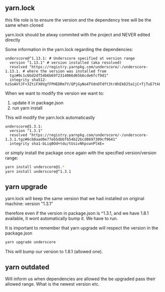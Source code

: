 ## yarn.lock

this file role is to ensure the version and the dependency tree will be the same when cloned

yarn.lock should be alway commited with the project and NEVER edited directly

Some information in the yarn.lock regarding the dependencies:

```yarn
underscore@^1.13.1: # Underscore specified at version range
  version "1.13.1" # version installed (aka resolved)
  resolved "https://registry.yarnpkg.com/underscore/-/underscore-1.13.1. # where the version was installed from
  tgz#0c1c6bd2df54b6b69f2314066d65b6cde6fcf9d1"
  integrity sha512-hzSoAVtJF+3ZtiFX0VgfFPHEDRm7Y/QPjGyNo4TVdnDTdft3tr8hEkD25a1jC+TjTuE7tkHGKkhwCgs9dgBB2g==
```

When we want to modify the version we want to:

1. update it in package.json
2. run yarn install

This will modify the yarn.lock automaticaslly

```yarn
underscore@1.3.1:
  version "1.3.1"
  resolved "https://registry.yarnpkg.com/underscore/-/underscore-1.3.1.tgz#6cb8aad0e77eb5dbbfb54b22bcd8697309cf9641"
  integrity sha1-bLiq0Od+tdu/tUsivNhpcwnPlkE=
```

or simply install the package once again with the specified version/version range:

```bash
yarn install underscore@1.*
yarn install underscore@^1.3.1
```

## yarn upgrade

yarn.lock will keep the same version that we had installed on original machine:
version "1.3.1"

therefore even if the version in package.json is ^1.3.1, and we have 1.8.1 available, it wont automatically bump it. We have to run.

It is important to remember that yarn upgrade will respect the version in the package.json

```bash
yarn upgrade underscore
```

This will bump our version to 1.8.1 (allowed one).

## yarn outdated

Will inform us when dependencies are allowed the be upgraded pass their allowed range. What is the newest version etc.
